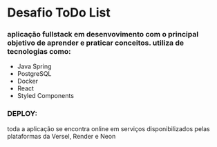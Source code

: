 # Desafio ToDo List

### aplicação fullstack em desenvovimento com o principal objetivo de aprender e praticar conceitos. utiliza de tecnologias como:
  * Java Spring
  * PostgreSQL
  * Docker
  * React
  * Styled Components

### DEPLOY:
toda a aplicação se encontra online em serviços disponibilizados pelas plataformas da Versel, Render e Neon
